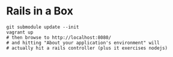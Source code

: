 # Rails in a Box

    git submodule update --init
    vagrant up
    # then browse to http://localhost:8080/
    # and hitting "About your application's environment" will 
    # actually hit a rails controller (plus it exercises nodejs)

